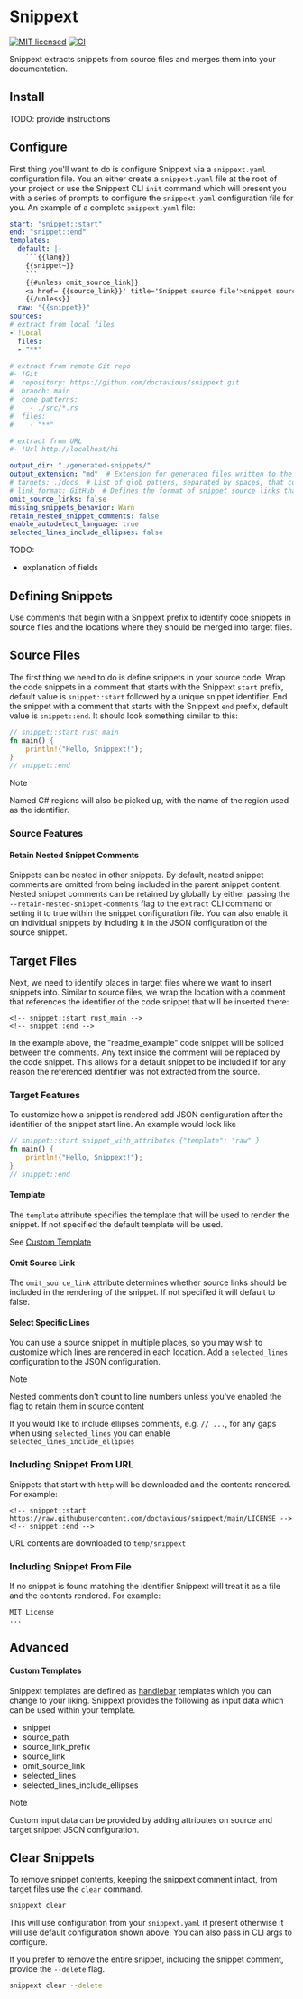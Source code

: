 # Snippext
[![MIT licensed](https://img.shields.io/badge/license-MIT-blue.svg)](./LICENSE)
[![CI](https://github.com/doctavious/snippext/workflows/CI/badge.svg)](https://github.com/doctavious/snippext/actions?query=workflow%3ACI)

Snippext extracts snippets from source files and merges them into your documentation.

## Install

TODO: provide instructions

## Configure

First thing you'll want to do is configure Snippext via a `snippext.yaml` configuration file. You an either create a `snippext.yaml` file at the root of your project or use the Snippext CLI `init` command which will present you with a series of prompts to configure the `snippext.yaml` configuration file for you. An example of a complete `snippext.yaml` file: 
<!-- snippext::start default_snippext_config {"omit_source_link": true } -->
```yaml
start: "snippet::start"
end: "snippet::end"
templates:
  default: |-
    ```{{lang}}
    {{snippet~}}
    ```
    {{#unless omit_source_link}}
    <a href='{{source_link}}' title='Snippet source file'>snippet source</a>
    {{/unless}}
  raw: "{{snippet}}"
sources:
# extract from local files
- !Local
  files:
  - "**"

# extract from remote Git repo
#- !Git
#  repository: https://github.com/doctavious/snippext.git
#  branch: main
#  cone_patterns:
#    - ./src/*.rs
#  files:
#    - "**"

# extract from URL
#- !Url http://localhost/hi

output_dir: "./generated-snippets/"
output_extension: "md"  # Extension for generated files written to the output directory
# targets: ./docs  # List of glob patters, separated by spaces, that contain the files to be spliced with the code snippets.
# link_format: GitHub  # Defines the format of snippet source links that appear under each snippet.
omit_source_links: false
missing_snippets_behavior: Warn
retain_nested_snippet_comments: false
enable_autodetect_language: true
selected_lines_include_ellipses: false
```
<!-- snippext::end -->

TODO:
- explanation of fields


## Defining Snippets

Use comments that begin with a Snippext prefix to identify code snippets in source files and the locations where they should be merged into target files.

## Source Files

The first thing we need to do is define snippets in your source code. Wrap the code snippets in a comment that starts with the Snippext `start` prefix, default value is `snippet::start` followed by a unique snippet identifier. End the snippet with a comment that starts with the Snippext `end` prefix, default value is `snippet::end`. It should look something similar to this:

<!-- snippext::start readme_example {"omit_source_link": true } -->
```rust
// snippet::start rust_main
fn main() {
    println!("Hello, Snippext!");
}
// snippet::end
```
<!-- snippext::end -->

[//]: # (TODO: mentioned id Unique identifiers can contain letters, numbers, hyphens, and underscores.)

[//]: # (TODO: mention The code snippets will do smart trimming of snippet indentation. remove leading spaces from indented code snippets.)


> [!NOTE]
> Named C# regions will also be picked up, with the name of the region used as the identifier.

### Source Features

#### Retain Nested Snippet Comments

Snippets can be nested in other snippets. By default, nested snippet comments are omitted from being included in the parent snippet content. Nested snippet comments can be retained by globally by either passing the `--retain-nested-snippet-comments` flag to the `extract` CLI command or setting it to true within the snippet configuration file. You can also enable it on individual snippets by including it in the JSON configuration of the source snippet.

## Target Files

Next, we need to identify places in target files where we want to insert snippets into. Similar to source files, we wrap the location with a comment that references the identifier of the code snippet that will be inserted there:

```
<!-- snippet::start rust_main -->
<!-- snippet::end -->
```

In the example above, the "readme_example" code snippet will be spliced between the comments. Any text inside the comment will be replaced by the code snippet. This allows for a default snippet to be included if for any reason the referenced identifier was not extracted from the source.

### Target Features

To customize how a snippet is rendered add JSON configuration after the identifier of the snippet start line. An example would look like

<!-- snippext::start readme_attributes_example {"omit_source_link": true } -->
```rust
// snippet::start snippet_with_attributes {"template": "raw" }
fn main() {
    println!("Hello, Snippext!");
}
// snippet::end
```
<!-- snippext::end -->

#### Template

The `template` attribute specifies the template that will be used to render the snippet. If not specified the default template will be used. 

See [Custom Template](#custom-template)

#### Omit Source Link

The `omit_source_link` attribute determines whether source links should be included in the rendering of the snippet. If not specified it will default  to false.

#### Select Specific Lines

You can use a source snippet in multiple places, so you may wish to customize which lines are rendered in each location. Add a `selected_lines` configuration to the JSON configuration.

> [!NOTE]
> Nested comments don't count to line numbers unless you've enabled the flag to retain them in source content

If you would like to include ellipses comments, e.g. `// ...`,  for any gaps when using `selected_lines` you can enable `selected_lines_include_ellipses`

### Including Snippet From URL

Snippets that start with `http` will be downloaded and the contents rendered. For example:

```
<!-- snippet::start https://raw.githubusercontent.com/doctavious/snippext/main/LICENSE -->
<!-- snippet::end -->
```

URL contents are downloaded to `temp/snippext`

### Including Snippet From File

If no snippet is found matching the identifier Snippext will treat it as a file and the contents rendered. For example:


<!-- snippext::start LICENSE { "selected_lines": ["1"], "selected_lines_include_ellipses": true } -->
```
MIT License
...
```
<!-- snippext::end -->

## Advanced

#### Custom Templates

Snippext templates are defined as [handlebar](https://handlebarsjs.com/) templates which you can change to your liking. Snippext provides the following as input data which can be used within your template.

- snippet
- source_path
- source_link_prefix
- source_link
- omit_source_link
- selected_lines
- selected_lines_include_ellipses

> [!NOTE]
> Custom input data can be provided by adding attributes on source and target snippet JSON configuration.

## Clear Snippets

To remove snippet contents, keeping the snippext comment intact, from target files use the `clear` command.

```bash
snippext clear
```

This will use configuration from your `snippext.yaml` if present otherwise it will use default configuration shown above. You can also pass in CLI args to configure.

If you prefer to remove the entire snippet, including the snippet comment, provide the `--delete` flag.

```bash
snippext clear --delete
```